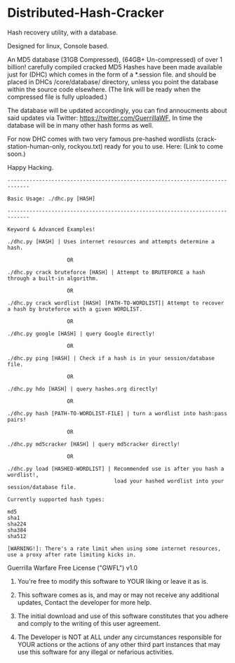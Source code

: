 # Distributed-Hash-Cracker
Hash recovery utility, with a database.

Designed for linux, Console based.

An MD5 database (31GB Compressed), (64GB+ Un-compressed) of over 1 billion! carefully compiled cracked MD5 Hashes have been made available just for (DHC) which comes in the form of a *.session file. and should be placed in DHCs /core/database/ directory, unless you point the database within the source code elsewhere. (The link will be ready when the compressed file is fully uploaded.)

The database will be updated accordingly, you can find annoucments about said updates via Twitter: https://twitter.com/GuerrillaWF, In time the database will be in many other hash forms as well.

For now DHC comes with two very famous pre-hashed wordlists (crack-station-human-only, rockyou.txt) ready for you to use. Here: (Link to come soon.)

Happy Hacking.
    
    -----------------------------------------------------------------------------

    Basic Usage: ./dhc.py [HASH]

    -----------------------------------------------------------------------------

    Keyword & Advanced Examples!

    ./dhc.py [HASH] | Uses internet resources and attempts determine a hash.

                       OR

    ./dhc.py crack bruteforce [HASH] | Attempt to BRUTEFORCE a hash through a built-in algorithm.

                       OR

    ./dhc.py crack wordlist [HASH] [PATH-TO-WORDLIST]| Attempt to recover a hash by bruteforce with a given WORDLIST.

                       OR

    ./dhc.py google [HASH] | query Google directly!

                       OR

    ./dhc.py ping [HASH] | Check if a hash is in your session/database file.

                       OR

    ./dhc.py hdo [HASH] | query hashes.org directly!

                       OR

    ./dhc.py hash [PATH-TO-WORDLIST-FILE] | turn a wordlist into hash:pass pairs!

                       OR

    ./dhc.py md5cracker [HASH] | query md5cracker directly!

                       OR

    ./dhc.py load [HASHED-WORDLIST] | Recommended use is after you hash a wordlist!,
                                      load your hashed wordlist into your session/database file.

    Currently supported hash types:

    md5
    sha1
    sha224
    sha384
    sha512
    
    [WARNING!]: There's a rate limit when using some internet resources, use a proxy after rate limiting kicks in.
    

Guerrilla Warfare Free License ("GWFL") v1.0

1. You're free to modify this software to YOUR liking or leave it as is.

2. This software comes as is, and may or may not receive any additional updates, Contact the developer for more help.

3. The initial download and use of this software constitutes that you adhere and comply to the writing of this user agreement.

4. The Developer is NOT at ALL under any circumstances responsible for YOUR actions or the actions of any other third part instances that may use this software for any illegal or nefarious activities.
